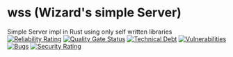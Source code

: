 # wss (Wizard's simple Server)

Simple Server impl in Rust using only self written libraries
[![Reliability Rating](https://sonarcloud.io/api/project_badges/measure?project=AdrisGithub_wss&metric=reliability_rating)](https://sonarcloud.io/summary/new_code?id=AdrisGithub_wss)
[![Quality Gate Status](https://sonarcloud.io/api/project_badges/measure?project=AdrisGithub_wss&metric=alert_status)](https://sonarcloud.io/summary/new_code?id=AdrisGithub_wss)
[![Technical Debt](https://sonarcloud.io/api/project_badges/measure?project=AdrisGithub_wss&metric=sqale_index)](https://sonarcloud.io/summary/new_code?id=AdrisGithub_wss)
[![Vulnerabilities](https://sonarcloud.io/api/project_badges/measure?project=AdrisGithub_wss&metric=vulnerabilities)](https://sonarcloud.io/summary/new_code?id=AdrisGithub_wss)
[![Bugs](https://sonarcloud.io/api/project_badges/measure?project=AdrisGithub_wss&metric=bugs)](https://sonarcloud.io/summary/new_code?id=AdrisGithub_wss)
[![Security Rating](https://sonarcloud.io/api/project_badges/measure?project=AdrisGithub_wss&metric=security_rating)](https://sonarcloud.io/summary/new_code?id=AdrisGithub_wss)
